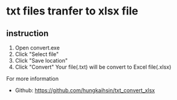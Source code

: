 # txt files tranfer to xlsx file
## instruction
1.  Open convert.exe
2.  Click "Select file"
3.  Click "Save location"
4.  Click "Convert"
Your file(.txt) will be convert to Excel file(.xlsx)

For more information
  - Github: https://github.com/hungkaihsin/txt_convert_xlsx
